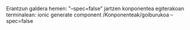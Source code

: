 Erantzun galdera hemen: "–spec=false" jartzen konponentea egiterakoan terminalean: ionic generate component /Konponenteak/goiburukoa –spec=false
